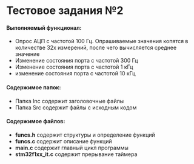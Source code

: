 # Тестовое задания №2
#### Выполняемый функционал:
- Опрос АЦП с частотой 100 Гц. Опрашиваемые значения копятся в количестве 32х измерений, после чего вычисляется среднее значение
- Изменение состояния порта с частотой 300 Гц
- Изменение состояния порта с частотой 1 кГц
- изменение состояния порта с частотой 10 кГц
#### Содержимое папок:
- Папка Inc содержит заголовочные файлы
- Папка Src содержит файлы с исходным кодом
#### Содержимое файлов:
- **funcs.h** содержит структуры и определение функций
- **funcs.c** содержит описание функций
- **main.c** содержит главный цикл программы
- **stm32f1xx_it.c** содержит прерывание таймера